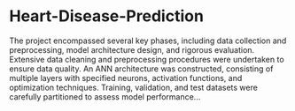 # Heart-Disease-Prediction
The project encompassed several key phases, including data collection and preprocessing, model architecture design, and rigorous evaluation. Extensive data cleaning and preprocessing procedures were undertaken to ensure data quality. An ANN architecture was constructed, consisting of multiple layers with specified neurons, activation functions, and optimization techniques. Training, validation, and test datasets were carefully partitioned to assess model performance...
